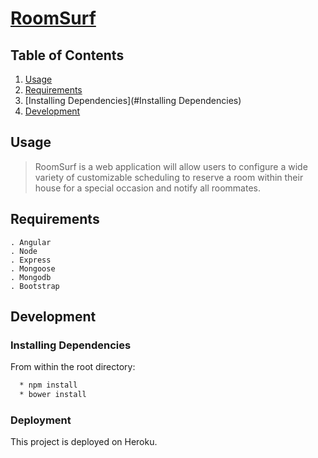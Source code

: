 # [RoomSurf]()

## Table of Contents

1. [Usage](#Usage)
1. [Requirements](#Requirements)
1. [Installing Dependencies](#Installing Dependencies)
1. [Development](#Development)

## Usage

> RoomSurf is a web application will allow users to configure a wide variety of customizable scheduling to reserve a room within their house for a special occasion and notify all roommates.

## Requirements

	. Angular
	. Node
	. Express
	. Mongoose
	. Mongodb
	. Bootstrap

## Development

### Installing Dependencies

From within the root directory:

```sh
  * npm install
  * bower install
```

### Deployment

This project is deployed on Heroku.